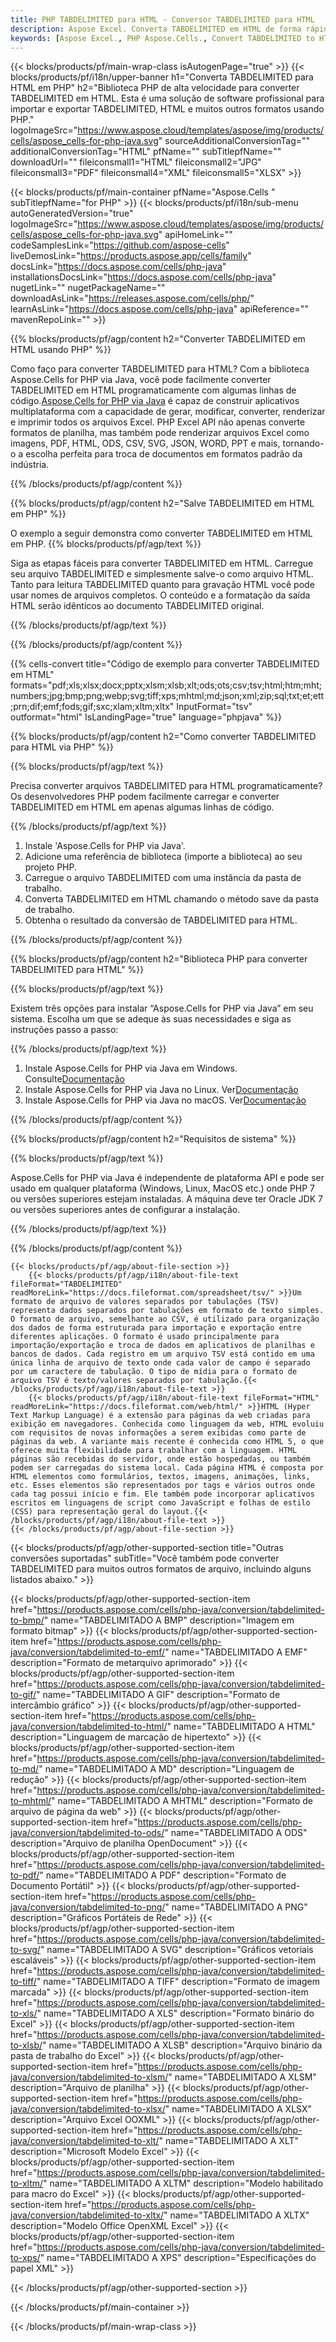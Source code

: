 ```yaml
---
title: PHP TABDELIMITED para HTML - Conversor TABDELIMITED para HTML
description: Aspose Excel. Converta TABDELIMITED em HTML de forma rápida e fácil com Aspose.Cells. PHP TABDELIMITED em HTML. PHP Salve TABDELIMITED em HTML. Salve TABDELIMITED como HTML usando PHP.
keywords: [Aspose Excel., PHP Aspose.Cells., Convert TABDELIMITED to HTML in PHP., Save TABDELIMITED to HTML using PHP., PHP TABDELIMITED to HTML saveformat., TABDELIMITED to HTML Converter., PHP Save TABDELIMITED as HTML]
---
```

{{< blocks/products/pf/main-wrap-class isAutogenPage="true" >}}
{{< blocks/products/pf/i18n/upper-banner h1="Converta TABDELIMITED para HTML em PHP" h2="Biblioteca PHP de alta velocidade para converter TABDELIMITED em HTML. Esta é uma solução de software profissional para importar e exportar TABDELIMITED, HTML e muitos outros formatos usando PHP." logoImageSrc="https://www.aspose.cloud/templates/aspose/img/products/cells/aspose_cells-for-php-java.svg" sourceAdditionalConversionTag="" additionalConversionTag="HTML" pfName="" subTitlepfName="" downloadUrl="" fileiconsmall1="HTML" fileiconsmall2="JPG" fileiconsmall3="PDF" fileiconsmall4="XML" fileiconsmall5="XLSX" >}}

{{< blocks/products/pf/main-container pfName="Aspose.Cells " subTitlepfName="for PHP" >}}
{{< blocks/products/pf/i18n/sub-menu autoGeneratedVersion="true" logoImageSrc="https://www.aspose.cloud/templates/aspose/img/products/cells/aspose_cells-for-php-java.svg" apiHomeLink="" codeSamplesLink="https://github.com/aspose-cells" liveDemosLink="https://products.aspose.app/cells/family" docsLink="https://docs.aspose.com/cells/php-java" installationsDocsLink="https://docs.aspose.com/cells/php-java" nugetLink="" nugetPackageName="" downloadAsLink="https://releases.aspose.com/cells/php/" learnAsLink="https://docs.aspose.com/cells/php-java" apiReference="" mavenRepoLink="" >}}


{{% blocks/products/pf/agp/content h2="Converter TABDELIMITED em HTML usando PHP" %}}

 Como faço para converter TABDELIMITED para HTML? Com a biblioteca Aspose.Cells for PHP via Java, você pode facilmente converter TABDELIMITED em HTML programaticamente com algumas linhas de código.[Aspose.Cells for PHP via Java](https://products.aspose.com/cells/php-java/) é capaz de construir aplicativos multiplataforma com a capacidade de gerar, modificar, converter, renderizar e imprimir todos os arquivos Excel. PHP Excel API não apenas converte formatos de planilha, mas também pode renderizar arquivos Excel como imagens, PDF, HTML, ODS, CSV, SVG, JSON, WORD, PPT e mais, tornando-o a escolha perfeita para troca de documentos em formatos padrão da indústria.
 
{{% /blocks/products/pf/agp/content %}}

{{% blocks/products/pf/agp/content h2="Salve TABDELIMITED em HTML em PHP" %}}

O exemplo a seguir demonstra como converter TABDELIMITED em HTML em PHP.
{{% blocks/products/pf/agp/text %}}

Siga as etapas fáceis para converter TABDELIMITED em HTML. Carregue seu arquivo TABDELIMITED e simplesmente salve-o como arquivo HTML. Tanto para leitura TABDELIMITED quanto para gravação HTML você pode usar nomes de arquivos completos. O conteúdo e a formatação da saída HTML serão idênticos ao documento TABDELIMITED original.

{{% /blocks/products/pf/agp/text %}}

{{% /blocks/products/pf/agp/content %}}

{{% cells-convert title="Código de exemplo para converter TABDELIMITED em HTML" formats="pdf;xls;xlsx;docx;pptx;xlsm;xlsb;xlt;ods;ots;csv;tsv;html;htm;mht;numbers;jpg;bmp;png;webp;svg;tiff;xps;mhtml;md;json;xml;zip;sql;txt;et;ett;prn;dif;emf;fods;gif;sxc;xlam;xltm;xltx" InputFormat="tsv" outformat="html" IsLandingPage="true" language="phpjava" %}}

{{% blocks/products/pf/agp/content h2="Como converter TABDELIMITED para HTML via PHP" %}}

{{% blocks/products/pf/agp/text %}}

Precisa converter arquivos TABDELIMITED para HTML programaticamente? Os desenvolvedores PHP podem facilmente carregar e converter TABDELIMITED em HTML em apenas algumas linhas de código.

{{% /blocks/products/pf/agp/text %}}

1.  Instale 'Aspose.Cells for PHP via Java'.
1.  Adicione uma referência de biblioteca (importe a biblioteca) ao seu projeto PHP.
1.  Carregue o arquivo TABDELIMITED com uma instância da pasta de trabalho.
1.  Converta TABDELIMITED em HTML chamando o método save da pasta de trabalho.
1.  Obtenha o resultado da conversão de TABDELIMITED para HTML.

{{% /blocks/products/pf/agp/content %}}

{{% blocks/products/pf/agp/content h2="Biblioteca PHP para converter TABDELIMITED para HTML" %}}

{{% blocks/products/pf/agp/text %}}

Existem três opções para instalar “Aspose.Cells for PHP via Java” em seu sistema. Escolha um que se adeque às suas necessidades e siga as instruções passo a passo:

{{% /blocks/products/pf/agp/text %}}

1.  Instale Aspose.Cells for PHP via Java em Windows. Consulte[Documentação](https://docs.aspose.com/cells/php-java/setup-and-installation-guidelines/#windows)
1.  Instale Aspose.Cells for PHP via Java no Linux. Ver[Documentação](https://docs.aspose.com/cells/php-java/setup-and-installation-guidelines/#linux)
1.  Instale Aspose.Cells for PHP via Java no macOS. Ver[Documentação](https://docs.aspose.com/cells/php-java/setup-and-installation-guidelines/#mac)

{{% /blocks/products/pf/agp/content %}}

{{% blocks/products/pf/agp/content h2="Requisitos de sistema" %}}

{{% blocks/products/pf/agp/text %}}

Aspose.Cells for PHP via Java é independente de plataforma API e pode ser usado em qualquer plataforma (Windows, Linux, MacOS etc.) onde PHP 7 ou versões superiores estejam instaladas. A máquina deve ter Oracle JDK 7 ou versões superiores antes de configurar a instalação.
 
{{% /blocks/products/pf/agp/text %}}


{{% /blocks/products/pf/agp/content %}}

<!-- aboutfile Starts -->
    {{< blocks/products/pf/agp/about-file-section >}}
        {{< blocks/products/pf/agp/i18n/about-file-text fileFormat="TABDELIMITED" readMoreLink="https://docs.fileformat.com/spreadsheet/tsv/" >}}Um formato de arquivo de valores separados por tabulações (TSV) representa dados separados por tabulações em formato de texto simples. O formato de arquivo, semelhante ao CSV, é utilizado para organização dos dados de forma estruturada para importação e exportação entre diferentes aplicações. O formato é usado principalmente para importação/exportação e troca de dados em aplicativos de planilhas e bancos de dados. Cada registro em um arquivo TSV está contido em uma única linha de arquivo de texto onde cada valor de campo é separado por um caractere de tabulação. O tipo de mídia para o formato de arquivo TSV é texto/valores separados por tabulação.{{< /blocks/products/pf/agp/i18n/about-file-text >}}
        {{< blocks/products/pf/agp/i18n/about-file-text fileFormat="HTML" readMoreLink="https://docs.fileformat.com/web/html/" >}}HTML (Hyper Text Markup Language) é a extensão para páginas da web criadas para exibição em navegadores. Conhecida como linguagem da web, HTML evoluiu com requisitos de novas informações a serem exibidas como parte de páginas da web. A variante mais recente é conhecida como HTML 5, o que oferece muita flexibilidade para trabalhar com a linguagem. HTML páginas são recebidas do servidor, onde estão hospedadas, ou também podem ser carregadas do sistema local. Cada página HTML é composta por HTML elementos como formulários, textos, imagens, animações, links, etc. Esses elementos são representados por tags e vários outros onde cada tag possui início e fim. Ele também pode incorporar aplicativos escritos em linguagens de script como JavaScript e folhas de estilo (CSS) para representação geral do layout.{{< /blocks/products/pf/agp/i18n/about-file-text >}}
    {{< /blocks/products/pf/agp/about-file-section >}}
<!-- aboutfile Ends -->

{{< blocks/products/pf/agp/other-supported-section title="Outras conversões suportadas" subTitle="Você também pode converter TABDELIMITED para muitos outros formatos de arquivo, incluindo alguns listados abaixo." >}}

{{< blocks/products/pf/agp/other-supported-section-item href="https://products.aspose.com/cells/php-java/conversion/tabdelimited-to-bmp/" name="TABDELIMITADO A BMP" description="Imagem em formato bitmap" >}}
{{< blocks/products/pf/agp/other-supported-section-item href="https://products.aspose.com/cells/php-java/conversion/tabdelimited-to-emf/" name="TABDELIMITADO A EMF" description="Formato de metarquivo aprimorado" >}}
{{< blocks/products/pf/agp/other-supported-section-item href="https://products.aspose.com/cells/php-java/conversion/tabdelimited-to-gif/" name="TABDELIMITADO A GIF" description="Formato de intercâmbio gráfico" >}}
{{< blocks/products/pf/agp/other-supported-section-item href="https://products.aspose.com/cells/php-java/conversion/tabdelimited-to-html/" name="TABDELIMITADO A HTML" description="Linguagem de marcação de hipertexto" >}}
{{< blocks/products/pf/agp/other-supported-section-item href="https://products.aspose.com/cells/php-java/conversion/tabdelimited-to-md/" name="TABDELIMITADO A MD" description="Linguagem de redução" >}}
{{< blocks/products/pf/agp/other-supported-section-item href="https://products.aspose.com/cells/php-java/conversion/tabdelimited-to-mhtml/" name="TABDELIMITADO A MHTML" description="Formato de arquivo de página da web" >}}
{{< blocks/products/pf/agp/other-supported-section-item href="https://products.aspose.com/cells/php-java/conversion/tabdelimited-to-ods/" name="TABDELIMITADO A ODS" description="Arquivo de planilha OpenDocument" >}}
{{< blocks/products/pf/agp/other-supported-section-item href="https://products.aspose.com/cells/php-java/conversion/tabdelimited-to-pdf/" name="TABDELIMITADO A PDF" description="Formato de Documento Portátil" >}}
{{< blocks/products/pf/agp/other-supported-section-item href="https://products.aspose.com/cells/php-java/conversion/tabdelimited-to-png/" name="TABDELIMITADO A PNG" description="Gráficos Portáteis de Rede" >}}
{{< blocks/products/pf/agp/other-supported-section-item href="https://products.aspose.com/cells/php-java/conversion/tabdelimited-to-svg/" name="TABDELIMITADO A SVG" description="Gráficos vetoriais escaláveis" >}}
{{< blocks/products/pf/agp/other-supported-section-item href="https://products.aspose.com/cells/php-java/conversion/tabdelimited-to-tiff/" name="TABDELIMITADO A TIFF" description="Formato de imagem marcada" >}}
{{< blocks/products/pf/agp/other-supported-section-item href="https://products.aspose.com/cells/php-java/conversion/tabdelimited-to-xls/" name="TABDELIMITADO A XLS" description="Formato binário do Excel" >}}
{{< blocks/products/pf/agp/other-supported-section-item href="https://products.aspose.com/cells/php-java/conversion/tabdelimited-to-xlsb/" name="TABDELIMITADO A XLSB" description="Arquivo binário da pasta de trabalho do Excel" >}}
{{< blocks/products/pf/agp/other-supported-section-item href="https://products.aspose.com/cells/php-java/conversion/tabdelimited-to-xlsm/" name="TABDELIMITADO A XLSM" description="Arquivo de planilha" >}}
{{< blocks/products/pf/agp/other-supported-section-item href="https://products.aspose.com/cells/php-java/conversion/tabdelimited-to-xlsx/" name="TABDELIMITADO A XLSX" description="Arquivo Excel OOXML" >}}
{{< blocks/products/pf/agp/other-supported-section-item href="https://products.aspose.com/cells/php-java/conversion/tabdelimited-to-xlt/" name="TABDELIMITADO A XLT" description="Microsoft Modelo Excel" >}}
{{< blocks/products/pf/agp/other-supported-section-item href="https://products.aspose.com/cells/php-java/conversion/tabdelimited-to-xltm/" name="TABDELIMITADO A XLTM" description="Modelo habilitado para macro do Excel" >}}
{{< blocks/products/pf/agp/other-supported-section-item href="https://products.aspose.com/cells/php-java/conversion/tabdelimited-to-xltx/" name="TABDELIMITADO A XLTX" description="Modelo Office OpenXML Excel" >}}
{{< blocks/products/pf/agp/other-supported-section-item href="https://products.aspose.com/cells/php-java/conversion/tabdelimited-to-xps/" name="TABDELIMITADO A XPS" description="Especificações do papel XML" >}}

{{< /blocks/products/pf/agp/other-supported-section >}}

{{< /blocks/products/pf/main-container >}}
    
{{< /blocks/products/pf/main-wrap-class >}}
